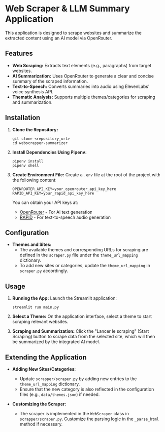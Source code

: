# Web Scraper & LLM Summary Application

This application is designed to scrape websites and summarize the extracted content using an AI model via OpenRouter.

## Features

- **Web Scraping:** Extracts text elements (e.g., paragraphs) from target websites.
- **AI Summarization:** Uses OpenRouter to generate a clear and concise summary of the scraped information.
- **Text-to-Speech:** Converts summaries into audio using ElevenLabs' voice synthesis API.
- **Thematic Analysis:** Supports multiple themes/categories for scraping and summarization.

## Installation

1. **Clone the Repository:**

   ```
   git clone <repository_url>
   cd webscrapper-summarizer
   ```

2. **Install Dependencies Using Pipenv:**

   ```
   pipenv install
   pipenv shell
   ```

3. **Create Environment File:**
   Create a `.env` file at the root of the project with the following content:
   ```
   OPENROUTER_API_KEY=your_openrouter_api_key_here
   RAPID_API_KEY=your_rapid_api_key_here
   ```
   You can obtain your API keys at:
   - [OpenRouter](https://openrouter.ai/) - For AI text generation
   - [RAPID](https://rapidapi.com/brucewwx/api/streamlined-edge-tts) - For text-to-speech audio generation

## Configuration

- **Themes and Sites:**
  - The available themes and corresponding URLs for scraping are defined in the `scraper.py` file under the `theme_url_mapping` dictionary.
  - To add new sites or categories, update the `theme_url_mapping` in `scraper.py` accordingly.

## Usage

1. **Running the App:**
   Launch the Streamlit application:
   ```
   streamlit run main.py
   ```
2. **Select a Theme:**
   On the application interface, select a theme to start scraping relevant websites.

3. **Scraping and Summarization:**
   Click the "Lancer le scraping" (Start Scraping) button to scrape data from the selected site, which will then be summarized by the integrated AI model.

## Extending the Application

- **Adding New Sites/Categories:**

  - Update `scrapper/scraper.py` by adding new entries to the `theme_url_mapping` dictionary.
  - Ensure that the new category is also reflected in the configuration files (e.g., `data/themes.json`) if needed.

- **Customizing the Scraper:**
  - The scraper is implemented in the `WebScraper` class in `scrapper/scraper.py`. Customize the parsing logic in the `_parse_html` method if necessary.
